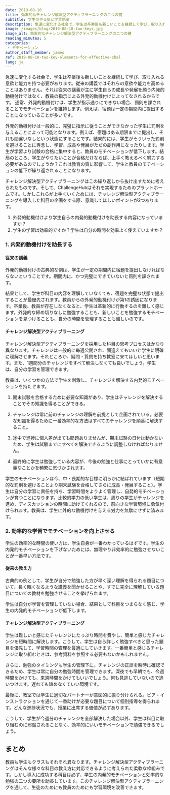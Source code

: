 ```yaml
---
date: 2019-08-10
title: 効率的なチャレンジ解決型アクティブラーニングの二つの鍵
subtitle: 学生のやる気と学習効率
description: 急速に変化する社会で、学生は卒業後も新しいことを継続して学び、取り入れる意欲と能力を持つ必要があります。従来の講義ではそれらの意欲や能力を高めることはありません。それは従来の講義が主に学生自らの成長や発展を願う内発的動機付けではなく、教員の指示による外発的動機付けによってなされるからです。
image: /images/blog/2019-08-10-two-keys.jpg
image_alt: 効率的なチャレンジ解決型アクティブラーニングの二つの鍵
reading_minutes: 5
categories:
 - モチベーション
author_staff_member: james
ref: 2019-08-10-two-key-elements-for-effective-cbal
lang: ja
---
```

急速に変化する社会で、学生は卒業後も新しいことを継続して学び、取り入れる意欲と能力を持つ必要があります。従来の講義ではそれらの意欲や能力を高めることはありません。それは従来の講義が主に学生自らの成長や発展を願う内発的動機付けではなく、教員の指示による外発的動機付けによってなされるからです。
通常、外発的動機付けは、学生が指示通りにできない場合、罰則を課されることでモチベーションを維持します。例えば、宿題は一定の期間内に提出することになっていることが多いです。

外発的動機付けは一般的に、完璧に指示に従うことができなかった学生に罰則を与えることによって可能となります。例えば、宿題はある期限までに提出し、それも間違いなしという状態にすることです。結果的には、学生がそういった罰則を避けることに専念し、学習、成長や発展がただの副作用になったりします。学生が学習より試験の合格に集中すると、教員のモチベーションが低下します。結局のところ、学生がやりたいことが合格だけならば、上手く教えるべく努力する必要があるのでしょうか？これは教育の質に影響して、学生と教員のモチベーションの低下が繰り返されることになります。

チャレンジ解決型アクティブラーニングはこの繰り返しから抜け出すために考えられたものです。そして、ChallengeHubはそれを実現するためのプラットホームです。しかしこれらが上手くいくためには、チャレンジ解決型アクティブラーニングを導入した科目の企画をする際、意識してほしいポイントが2つあります。

1. 外発的動機付けより学生自らの内発的動機付けを助長する内容になっていますか？
2. 学生の学習は効率的ですか？学生は自分の時間を効率よく使えていますか？

### 1. 内発的動機付けを助長する

#### 従来の講義

外発的動機付けの古典的な例は、学生が一定の期間内に宿題を提出しなければならないということです。期間内に、かつ完璧にできていないと罰則を課されます。

結果として、学生が科目の内容を理解していなくても、宿題を完璧な状態で提出することが最優先されます。教員からの外発的動機付けが第1の誘因になります。卒業後、教員が存在しなくなると、学生は革新的に行動するのを難しく感じます。外発的な締め切りなしに勉強することも、新しいことを勉強するモチベーションを見つけることも、自分の時間を管理することも難しいのです。

#### チャレンジ解決型アクティブラーニング

チャレンジ解決型アクティブラーニングを採用した科目の思考プロセスはかなり異なります。チャレンジは一般的に毎週公開され、間違えてもいいと学生に明確に理解させます。それどころか、疑問・質問を持ち教室に来てほしいと思います。また、1週間分のチャレンジをすべて解決しなくても良いでしょう。学生は、自分の学習を管理できます。

教員は、いくつかの方法で学生を刺激し、チャレンジを解決する内発的モチベーションを持たせます。

1. 期末試験を合格するために必要な知識があり、学生はチャレンジを解決することでその知識を得ることができる。

2. チャレンジは常に前のチャレンジの理解を前提として企画されている。必要な知識を得るために一番効率的な方法はすべてのチャレンジを順番に解決すること。

3. 途中で進捗に個人差が出ても問題ありませんが、期末試験の日付は動かないため、学生は試験までにすべてを解決できるように調整しなければなりません。

4. 最終的に学生は勉強している内容が、今後の勉強と仕事にとっていかに有意義なことかを頻繁に気づかされます。

学生のモチベーションは今、中・長期的な目標に明らかに結ばれています（短期的な罰則を避けることより期末試験を合格してさらに成長・発展すること）。学生は自分の学習に責任を持ち、学習時間をよりよく管理し、自発的モチベーションが育つことになります。比較的学力の低い学生は、周りの学生がチャレンジを進め、ディスカッションの時間に助けてくれるので、前向きな学習環境に勇気付けられます。教員は、学生に外的な動機付けを与える労力を無駄にせずに済みます。

### 2. 効率的な学習でモチベーションを向上させる

学生の効率的な時間の使い方は、学生自身が一番わかっているはずです。学生の内発的モチベーションを下げないためには、無理やり非効率的に勉強させないことが一番早い方法です。

#### 従来の教え方

古典的の例として、学生が自分で勉強した方が早く深い理解を得られる題目について、長く眠くなるような講義を聞かせることや、すでに完全に理解している題目についての教材を勉強させることを挙げられます。

学生は自分が学習を管理していない場合、結果として科目をつまらなく感じ、学生の内発的モチベーションが低下します。

#### チャレンジ解決型アクティブラーニング

学生は難しいと感じたチャレンジにたっぷり時間を費やし、簡単と感じたチャレンジを短時間に解決します。こうして、学生は自ら詳しく勉強すべきと思った題目を優先して、学習時間の管理を最適にしていきます。一番簡単と感じるチャレンジに取り組むときは、参考資料を参照する必要もないかもしれません。

さらに、勉強のタイミングも学生の管理下に。チャレンジの正誤を瞬時に確認できるため、学生は常に自分の勉強時間を管理できます。深夜でも早朝でも、今週時間をかけても、来週時間をかけてもいいでしょう。何も見逃していないので追いつけます。遅れても諦めなくていい環境です。

最後に、教室では学生に適切なパートナーが意図的に振り分けられる。ピア・インストラクションを通じて一番助けが必要な題目について個別指導を得られます。どんな進捗状況でも、授業に出席する価値が必ずあります。

こうして、学生が今週分のチャレンジを全部解決した場合以外、学生は科目に取り組むのに邪魔されることなく、効率的にいいモチベーションで勉強できるでしょう。

## まとめ

教員も学生もクラスもそれぞれ異なります。チャレンジ解決型アクティブラーニングはそんな様々な科目の教え方に対応できるように考えられた柔軟な枠組みです。しかし導入に成功する科目は必ず、学生の内発的モチベーションと効率的な勉強の二つの要所を助長しています。このチャレンジ解決型アクティブラーニングを通して、生徒のためにも教員のためにも学習環境を改善できます。
